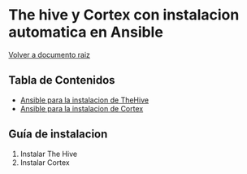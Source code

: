 # The hive y Cortex con instalacion automatica en Ansible

[Volver a documento raiz](https://gitlab.unc.edu.ar/csirt/csirt-docs/tree/master#csirt-docs)

## Tabla de Contenidos
  * [Ansible para la instalacion de TheHive](https://gitlab.unc.edu.ar/csirt/thehive-cortex-ansible/tree/master/thehive-ansible#ansible-para-la-instalacion-de-thehive)
  * [Ansible para la instalacion de Cortex](https://gitlab.unc.edu.ar/csirt/thehive-cortex-ansible/tree/master/cortex-ansible#ansible-para-la-instalacion-de-cortex)

## Guía de instalacion

1. Instalar The Hive
2. Instalar Cortex

